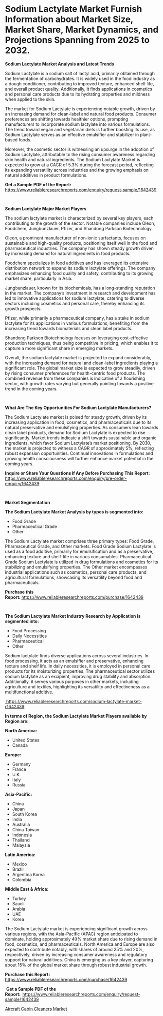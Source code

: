 <p><h1>Sodium Lactylate Market Furnish Information about Market Size, Market Share, Market Dynamics, and Projections Spanning from 2025 to 2032.</h1></p><p><strong>Sodium Lactylate Market Analysis and Latest Trends</strong></p>
<p><p>Sodium Lactylate is a sodium salt of lactyl acid, primarily obtained through the fermentation of carbohydrates. It is widely used in the food industry as a dough conditioner, contributing to improved texture, enhanced shelf life, and overall product quality. Additionally, it finds applications in cosmetics and personal care products due to its hydrating properties and mildness when applied to the skin.</p><p>The market for Sodium Lactylate is experiencing notable growth, driven by an increasing demand for clean-label and natural food products. Consumer preferences are shifting towards healthier options, prompting manufacturers to incorporate sodium lactylate into various formulations. The trend toward vegan and vegetarian diets is further boosting its use, as Sodium Lactylate serves as an effective emulsifier and stabilizer in plant-based foods.</p><p>Moreover, the cosmetic sector is witnessing an upsurge in the adoption of Sodium Lactylate, attributable to the rising consumer awareness regarding skin health and natural ingredients. The Sodium Lactylate Market is expected to grow at a CAGR of 5.3% during the forecast period, reflecting its expanding versatility across industries and the growing emphasis on natural additives in product formulations.</p></p>
<p><strong>Get a Sample PDF of the Report:&nbsp;</strong> <a href="https://www.reliableresearchreports.com/enquiry/request-sample/1642439?utm_campaign=3022&utm_medium=2&utm_source=Github&utm_content=ia&utm_term=02042025&utm_id=sodium-lactylate">https://www.reliableresearchreports.com/enquiry/request-sample/1642439</a></p>
<p>&nbsp;</p>
<p><strong>Sodium Lactylate Major Market Players</strong></p>
<p><p>The sodium lactylate market is characterized by several key players, each contributing to the growth of the sector. Notable companies include Oleon, Foodchem, Jungbunzlauer, Pfizer, and Shandong Parkson Biotechnology. </p><p>Oleon, a prominent manufacturer of non-ionic surfactants, focuses on sustainable and high-quality products, positioning itself well in the food and pharmaceutical industries. The company has shown steady growth driven by increasing demand for natural ingredients in food products. </p><p>Foodchem specializes in food additives and has leveraged its extensive distribution network to expand its sodium lactylate offerings. The company emphasizes enhancing food quality and safety, contributing to its growing market share, particularly in Asia.</p><p>Jungbunzlauer, known for its biochemicals, has a long-standing reputation in the market. The company’s investment in research and development has led to innovative applications for sodium lactylate, catering to diverse sectors including cosmetics and personal care, thereby enhancing its growth prospects.</p><p>Pfizer, while primarily a pharmaceutical company, has a stake in sodium lactylate for its applications in various formulations, benefiting from the increasing trend towards biomaterials and clean label products. </p><p>Shandong Parkson Biotechnology focuses on leveraging cost-effective production techniques, thus being competitive in pricing, which enables it to capture a more significant share in emerging markets.</p><p>Overall, the sodium lactylate market is projected to expand considerably, with the increasing demand for natural and clean-label ingredients playing a significant role. The global market size is expected to grow steadily, driven by rising consumer preferences for health-centric food products. The combined revenue from these companies is indicative of a flourishing sector, with growth rates varying but generally pointing towards a positive trend in the coming years.</p></p>
<p>&nbsp;</p>
<p><strong>What Are The Key Opportunities For Sodium Lactylate Manufacturers?</strong></p>
<p><p>The Sodium Lactylate market is poised for steady growth, driven by its increasing application in food, cosmetics, and pharmaceuticals due to its natural preservative and emulsifying properties. As consumers lean towards clean label products, demand for Sodium Lactylate is expected to rise significantly. Market trends indicate a shift towards sustainable and organic ingredients, which favor Sodium Lactylate’s market positioning. By 2030, the market is projected to witness a CAGR of approximately 5%, reflecting robust expansion opportunities. Continual innovations in formulations and growing health consciousness will further enhance market potential in the coming years.</p></p>
<p><strong>Inquire or Share Your Questions If Any Before Purchasing This Report:</strong> <a href="https://www.reliableresearchreports.com/enquiry/pre-order-enquiry/1642439?utm_campaign=3022&utm_medium=2&utm_source=Github&utm_content=ia&utm_term=02042025&utm_id=sodium-lactylate">https://www.reliableresearchreports.com/enquiry/pre-order-enquiry/1642439</a></p>
<p>&nbsp;</p>
<p><strong>Market Segmentation</strong></p>
<p><strong>The Sodium Lactylate Market Analysis by types is segmented into:</strong></p>
<p><ul><li>Food Grade</li><li>Pharmaceutical Grade</li><li>Other</li></ul></p>
<p><p>The Sodium Lactylate market comprises three primary types: Food Grade, Pharmaceutical Grade, and Other markets. Food Grade Sodium Lactylate is used as a food additive, primarily for emulsification and as a preservative, enhancing texture and shelf-life in various consumables. Pharmaceutical Grade Sodium Lactylate is utilized in drug formulations and cosmetics for its stabilizing and emulsifying properties. The Other market encompasses industrial applications such as cosmetics, personal care products, and agricultural formulations, showcasing its versatility beyond food and pharmaceuticals.</p></p>
<p><strong>Purchase this Report:&nbsp;</strong><a href="https://www.reliableresearchreports.com/purchase/1642439?utm_campaign=3022&utm_medium=2&utm_source=Github&utm_content=ia&utm_term=02042025&utm_id=sodium-lactylate">https://www.reliableresearchreports.com/purchase/1642439</a></p>
<p>&nbsp;</p>
<p><strong>The Sodium Lactylate Market Industry Research by Application is segmented into:</strong></p>
<p><ul><li>Food Processing</li><li>Daily Necessities</li><li>Pharmaceutical</li><li>Other</li></ul></p>
<p><p>Sodium lactylate finds diverse applications across several industries. In food processing, it acts as an emulsifier and preservative, enhancing texture and shelf life. In daily necessities, it is employed in personal care products for its moisturizing properties. The pharmaceutical sector utilizes sodium lactylate as an excipient, improving drug stability and absorption. Additionally, it serves various purposes in other markets, including agriculture and textiles, highlighting its versatility and effectiveness as a multifunctional additive.</p></p>
<p><a href="https://www.reliableresearchreports.com/sodium-lactylate-market-r1642439?utm_campaign=3022&utm_medium=2&utm_source=Github&utm_content=ia&utm_term=02042025&utm_id=sodium-lactylate">&nbsp;https://www.reliableresearchreports.com/sodium-lactylate-market-r1642439</a></p>
<p><strong>In terms of Region, the Sodium Lactylate Market Players available by Region are:</strong></p>
<p>
    <p> <strong> North America: </strong>
        <ul>
            <li>United States</li>
            <li>Canada</li>
        </ul>
        </p> 
    <p> <strong> Europe: </strong>
        <ul>
            <li>Germany</li>
            <li>France</li>
            <li>U.K.</li>
            <li>Italy</li>
            <li>Russia</li>
        </ul>
        </p> 
    <p> <strong> Asia-Pacific: </strong>
        <ul>
            <li>China</li>
            <li>Japan</li>
            <li>South Korea</li>
            <li>India</li>
            <li>Australia</li>
            <li>China Taiwan</li>
            <li>Indonesia</li>
            <li>Thailand</li>
            <li>Malaysia</li>
        </ul>
        </p> 
    <p> <strong> Latin America: </strong>
        <ul>
            <li>Mexico</li>
            <li>Brazil</li>
            <li>Argentina Korea</li>
            <li>Colombia</li>
        </ul>
        </p> 
    <p> <strong> Middle East & Africa: </strong>
        <ul>
            <li>Turkey</li>
            <li>Saudi</li>
            <li>Arabia</li>
            <li>UAE</li>
            <li>Korea</li>
        </ul>
    </p>
    </p>
<p><p>The Sodium Lactylate market is experiencing significant growth across various regions, with the Asia-Pacific (APAC) region anticipated to dominate, holding approximately 40% market share due to rising demand in food, cosmetics, and pharmaceuticals. North America and Europe are also expected to contribute notably, with shares of around 25% and 20%, respectively, driven by increasing consumer awareness and regulatory support for natural additives. China is emerging as a key player, capturing about 15% of the global market share through robust industrial growth.</p></p>
<p><strong>Purchase this Report: </strong><a href="https://www.reliableresearchreports.com/purchase/1642439?utm_campaign=3022&utm_medium=2&utm_source=Github&utm_content=ia&utm_term=02042025&utm_id=sodium-lactylate">https://www.reliableresearchreports.com/purchase/1642439</a></p>
<p>&nbsp;<strong>Get a Sample PDF of the Report:&nbsp;&nbsp;</strong><a href="https://www.reliableresearchreports.com/enquiry/request-sample/1642439?utm_campaign=3022&utm_medium=2&utm_source=Github&utm_content=ia&utm_term=02042025&utm_id=sodium-lactylate">https://www.reliableresearchreports.com/enquiry/request-sample/1642439</a></p>
<p><strong></strong></p>
<p><p><a href="https://github.com/paljuhubeyde/Market-Research-Report-List-1/blob/main/aircraft-cabin-cleaners-market.md?utm_campaign=3022&utm_medium=2&utm_source=Github&utm_content=ia&utm_term=02042025&utm_id=sodium-lactylate">Aircraft Cabin Cleaners Market</a></p></p>